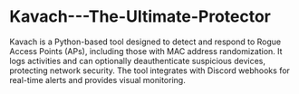 # Kavach---The-Ultimate-Protector
Kavach is a Python-based tool designed to detect and respond to Rogue Access Points (APs), including those with MAC address randomization. It logs activities and can optionally deauthenticate suspicious devices, protecting network security. The tool integrates with Discord webhooks for real-time alerts and provides visual monitoring.
